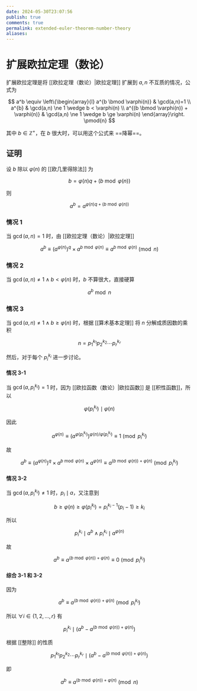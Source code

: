 ```yaml
---
date: 2024-05-30T23:07:56
publish: true
comments: true
permalink: extended-euler-theorem-number-theory
aliases:
---
```


# 扩展欧拉定理（数论）

扩展欧拉定理是将 [[欧拉定理（数论）|欧拉定理]] 扩展到 $a,n$ 不互质的情况，公式为

$$
a^b \equiv \left\{\begin{array}{l}
a^{b \bmod \varphi(n)} & \gcd(a,n)=1 \\
a^{b} & \gcd(a,n) \ne 1 \wedge b < \varphi(n) \\
a^{(b \bmod \varphi(n)) + \varphi(n)} & \gcd(a,n) \ne 1 \wedge b \ge \varphi(n)
\end{array}\right. \pmod{n} 
$$

其中 $b \in \mathbb{Z}^+$，在 $b$ 很大时，可以用这个公式来 ==降幂==。

## 证明

设 $b$ 除以 $\varphi(n)$ 的 [[欧几里得除法]] 为

$$
b = \varphi(n)q + (b \bmod \varphi(n))
$$

则

$$
a^b = a^{\varphi(n)q + (b \bmod \varphi(n))}
$$

### 情况 1

当 $\gcd(a,n)=1$ 时，由 [[欧拉定理（数论）|欧拉定理]]

$$
a^b \equiv \left( a^{\varphi(n)} \right)^q \times a^{b \bmod \varphi(n)} \equiv a^{b \bmod \varphi(n)} \pmod{n}
$$

### 情况 2

当 $\gcd(a,n) \ne 1 \wedge b < \varphi(n)$ 时，$b$ 不算很大，直接硬算

$$
a^b \bmod n
$$

### 情况 3

当 $\gcd(a,n) \ne 1 \wedge b \ge \varphi(n)$ 时，根据 [[算术基本定理]] 将 $n$ 分解成质因数的乘积

$$
n = p_1^{k_1} p_2^{k_2} \cdots p_r^{k_r}
$$

然后，对于每个 $p_i^{k_i}$ 进一步讨论。

#### 情况 3-1

当 $\gcd(a,p_i^{k_i})=1$ 时，因为 [[欧拉函数（数论）|欧拉函数]] 是 [[积性函数]]，所以

$$
\varphi(p_i^{k_i}) \mid \varphi(n)
$$

因此

$$
a^{\varphi(n)} \equiv \left( a^{\varphi(p_i^{k_i})} \right)^{\varphi(n)/\varphi(p_i^{k_i})} \equiv 1 \pmod{p_i^{k_i}}
$$

故

$$
a^b \equiv \left( a^{\varphi(n)} \right)^q \times a^{b \bmod \varphi(n)} \times a^{\varphi(n)} \equiv  a^{(b \bmod \varphi(n)) + \varphi(n)} \pmod{p_i^{k_i}}
$$

#### 情况 3-2

当 $\gcd(a,p_i^{k_i}) \ne 1$ 时，$p_i \mid a$，又注意到

$$
b \ge \varphi(n) \ge \varphi(p_i^{k_i}) = p_i^{k_i-1}(p_i - 1) \ge k_i
$$

所以

$$
p_i^{k_i} \mid a^b \wedge p_i^{k_i} \mid a^{\varphi(n)}
$$

故

$$
a^b \equiv a^{(b \bmod \varphi(n)) + \varphi(n)} \equiv 0 \pmod{p_i^{k_i}}
$$

#### 综合 3-1 和 3-2

因为

$$
a^b \equiv a^{(b \bmod \varphi(n)) + \varphi(n)} \pmod{p_i^{k_i}}
$$

所以 $\forall i \in \{1,2,\dots,r\}$ 有

$$
p_i^{k_i} \mid \left( a^b - a^{(b \bmod \varphi(n)) + \varphi(n)} \right)
$$

根据 [[整除]] 的性质

$$
p_1^{k_1} p_2^{k_2} \cdots p_r^{k_r} \mid \left( a^b - a^{(b \bmod \varphi(n)) + \varphi(n)} \right)
$$

即

$$
a^b \equiv a^{(b \bmod \varphi(n)) + \varphi(n)} \pmod{n}
$$
